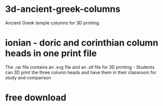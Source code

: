 # 3d-ancient-greek-columns
Ancient Greek temple columns for 3D printing
# ionian - doric and corinthian column heads in one print file
The .rar file contains an .svg file and an .stl file for 3D printing - Students can 3D print the three column heads and have them in their classroom for study and comparison
# free download
